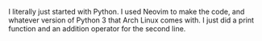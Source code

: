 I literally just started with Python. I used Neovim to make the code, and whatever version of Python 3 that Arch Linux comes with. I just did a print function and an addition operator for the second line.
